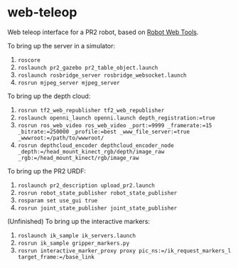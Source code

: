 # web-teleop

Web teleop interface for a PR2 robot, based on [Robot Web Tools](robotwebtools.org).

To bring up the server in a simulator:

1. `roscore`
2. `roslaunch pr2_gazebo pr2_table_object.launch`
3. `roslaunch rosbridge_server rosbridge_websocket.launch`
4. `rosrun mjpeg_server mjpeg_server`

To bring up the depth cloud:

1. `rosrun tf2_web_republisher tf2_web_republisher`
2. `roslaunch openni_launch openni.launch depth_registration:=true`
3. `rosrun ros_web_video ros_web_video _port:=9999 _framerate:=15 _bitrate:=250000 _profile:=best _www_file_server:=true _wwwroot:=/path/to/wwwroot/`
4. `rosrun depthcloud_encoder depthcloud_encoder_node _depth:=/head_mount_kinect_rgb/depth/image_raw _rgb:=/head_mount_kinect/rgb/image_raw`

To bring up the PR2 URDF:
 
1. `roslaunch pr2_description upload_pr2.launch`
2. `rosrun robot_state_publisher robot_state_publisher`
3. `rosparam set use_gui true`
4. `rosrun joint_state_publisher joint_state_publisher`

(Unfinished) To bring up the interactive markers:

1. `roslaunch ik_sample ik_servers.launch`
2. `rosrun ik_sample gripper_markers.py`
1. `rosrun interactive_marker_proxy proxy pic_ns:=/ik_request_markers_l target_frame:=/base_link`
